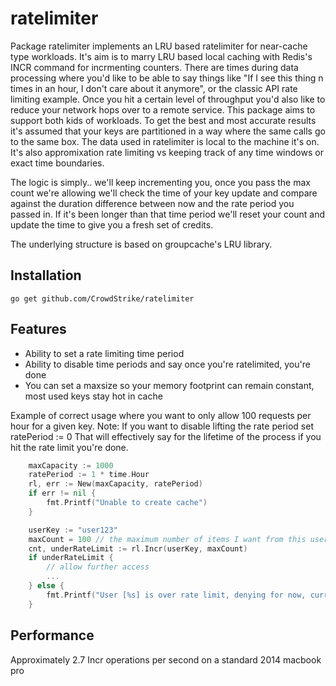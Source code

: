 ratelimiter
=====

Package ratelimiter implements an LRU based ratelimiter for near-cache type workloads. It's aim is to marry LRU based local caching with Redis's INCR command for incrmenting counters. There are times during data processing where you'd like to be able to say things like "If I see this thing n times in an hour, I don't care about it anymore", or the classic API rate limiting example. Once you hit a certain level of throughput you'd also like to reduce your network hops over to a remote service. 
This package aims to support both kids of workloads. To get the best and most accurate results it's assumed that your keys are partitioned in a way where the same calls go to the same box. The data used in ratelimiter is local to the machine it's on. It's also appromixation rate limiting vs keeping track of any time windows or exact time boundaries. 

The logic is simply.. we'll keep incrementing you, once you pass the max count we're allowing we'll check the time of your key update and compare against the duration difference between now and the rate period you passed in. If it's been longer than that time period we'll reset your count and update the time to give you a fresh set of credits. 

The underlying structure is based on groupcache's LRU library. 

Installation
------------

    go get github.com/CrowdStrike/ratelimiter


Features
--------

* Ability to set a rate limiting time period
* Ability to disable time periods and say once you're ratelimited, you're done
* You can set a maxsize so your memory footprint can remain constant, most used keys stay hot in cache


Example of correct usage where you want to only allow 100 requests per hour for a given key. Note: If you want to disable lifting the rate period set ratePeriod := 0
That will effectively say for the lifetime of the process if you hit the rate limit you're done. 
```go
    maxCapacity := 1000
	ratePeriod := 1 * time.Hour
	rl, err := New(maxCapacity, ratePeriod)
	if err != nil {
		fmt.Printf("Unable to create cache")
	}

	userKey := "user123"
	maxCount = 100 // the maximum number of items I want from this user in one hour
	cnt, underRateLimit := rl.Incr(userKey, maxCount)
	if underRateLimit {
		// allow further access
		...
	} else {
		fmt.Printf("User [%s] is over rate limit, denying for now, current count [%d]", userKey, cnt)
	}
```

Performance
--------
Approximately 2.7 Incr operations per second on a standard 2014 macbook pro
